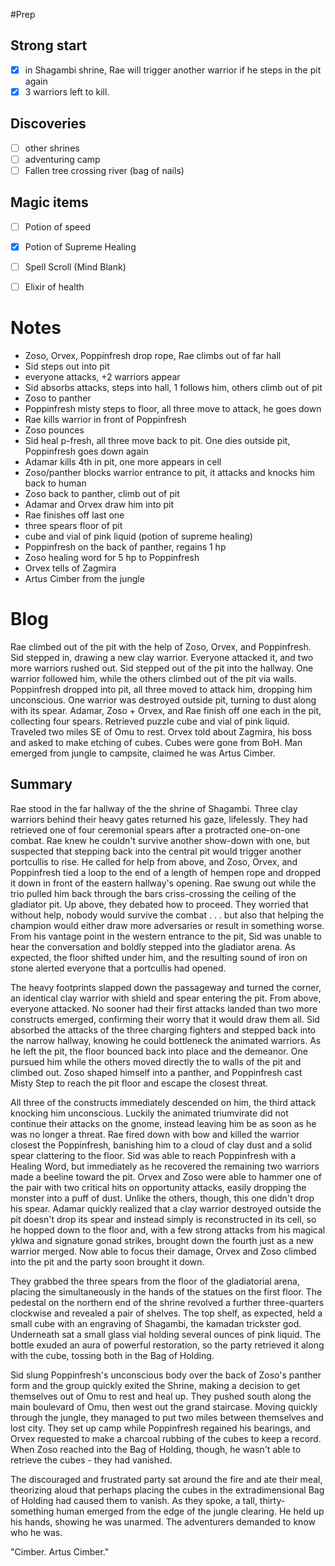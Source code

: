 #Prep

## Strong start
- [x] in Shagambi shrine, Rae will trigger another warrior if he steps in the pit again
- [x] 3 warriors left to kill.

## Discoveries
- [ ] other shrines
- [ ] adventuring camp
- [ ] Fallen tree crossing river (bag of nails)

## Magic items
- [ ] Potion of speed
- [x] Potion of Supreme Healing
- [ ] Spell Scroll (Mind Blank)
- [ ] Elixir of health


# Notes
- Zoso, Orvex, Poppinfresh drop rope, Rae climbs out of far hall
- Sid steps out into pit
- everyone attacks, +2 warriors appear
- Sid absorbs attacks, steps into hall, 1 follows him, others climb out of pit
- Zoso to panther
- Poppinfresh misty steps to floor, all three move to attack, he goes down
- Rae kills warrior in front of Poppinfresh
- Zoso pounces
- Sid heal p-fresh, all three move back to pit. One dies outside pit, Poppinfresh goes down again
- Adamar kills 4th in pit, one more appears in cell
- Zoso/panther blocks warrior entrance to pit, it attacks and knocks him back to human
- Zoso back to panther, climb out of pit
- Adamar and Orvex draw him into pit
- Rae finishes off last one
- three spears floor of pit
- cube and vial of pink liquid (potion of supreme healing)
- Poppinfresh on the back of panther, regains 1 hp
- Zoso healing word for 5 hp to Poppinfresh
- Orvex tells of Zagmira
- Artus Cimber from the jungle




# Blog

Rae climbed out of the pit with the help of Zoso, Orvex, and Poppinfresh. Sid stepped in, drawing a new clay warrior. Everyone attacked it, and two more warriors rushed out. Sid stepped out of the pit into the hallway. One warrior followed him, while the others climbed out of the pit via walls. Poppinfresh dropped into pit, all three moved to attack him, dropping him unconscious. One warrior was destroyed outside pit, turning to dust along with its spear. Adamar, Zoso + Orvex, and Rae finish off one each in the pit, collecting four spears. Retrieved puzzle cube and vial of pink liquid. Traveled two miles SE of Omu to rest. Orvex told about Zagmira, his boss and asked to make etching of cubes. Cubes were gone from BoH. Man emerged from jungle to campsite, claimed he was Artus Cimber.

## Summary
Rae stood in the far hallway of the the shrine of Shagambi. Three clay warriors behind their heavy gates returned his gaze, lifelessly. They had retrieved one of four ceremonial spears after a protracted one-on-one combat. Rae knew he couldn't survive another show-down with one, but suspected that stepping back into the central pit would trigger another portcullis to rise. He called for help from above, and Zoso, Orvex, and Poppinfresh tied a loop to the end of a length of hempen rope and dropped it down in front of the eastern hallway's opening. Rae swung out while the trio pulled him back through the bars criss-crossing the ceiling of the gladiator pit. Up above, they debated how to proceed. They worried that without help, nobody would survive the combat . . . but also that helping the champion would either draw more adversaries or result in something worse. From his vantage point in the western entrance to the pit, Sid was unable to hear the conversation and boldly stepped into the gladiator arena. As expected, the floor shifted under him, and the resulting sound of iron on stone alerted everyone that a portcullis had opened. 

The heavy footprints slapped down the passageway and turned the corner, an identical clay warrior with shield and spear entering the pit. From above, everyone attacked. No sooner had their first attacks landed than two more constructs emerged, confirming their worry that it would draw them all. Sid absorbed the attacks of the three charging fighters and stepped back into the narrow hallway, knowing he could bottleneck the animated warriors. As he left the pit, the floor bounced back into place and the demeanor. One pursued him while the others moved directly the to walls of the pit and climbed out. Zoso shaped himself into a panther, and Poppinfresh cast Misty Step to reach the pit floor and escape the closest threat. 

All three of the constructs immediately descended on him, the third attack knocking him unconscious. Luckily the animated triumvirate did not continue their attacks on the gnome, instead leaving him be as soon as he was no longer a threat. Rae fired down with bow and killed the warrior closest the Poppinfresh, banishing him to a cloud of clay dust and a solid spear clattering to the floor. Sid was able to reach Poppinfresh with a Healing Word, but immediately as he recovered the remaining two warriors made a beeline toward the pit. Orvex and Zoso were able to hammer one of the pair with two critical hits on opportunity attacks, easily dropping the monster into a puff of dust. Unlike the others, though, this one didn't drop his spear. Adamar quickly realized that a clay warrior destroyed outside the pit doesn't drop its spear and instead simply is reconstructed in its cell, so he hopped down to the floor and, with a few strong attacks from his magical yklwa and signature gonad strikes, brought down the fourth just as a new warrior merged. Now able to focus their damage, Orvex and Zoso climbed into the pit and the party soon brought it down. 

They grabbed the three spears from the floor of the gladiatorial arena, placing the simultaneously in the hands of the statues on the first floor. The pedestal on the northern end of the shrine revolved a further three-quarters clockwise and revealed a pair of shelves. The top shelf, as expected, held a small cube with an engraving of Shagambi, the kamadan trickster god. Underneath sat a small glass vial holding several ounces of pink liquid. The bottle exuded an aura of powerful restoration, so the party retrieved it along with the cube, tossing both in the Bag of Holding.

Sid slung Poppinfresh's unconscious body over the back of Zoso's panther form and the group quickly exited the Shrine, making a decision to get themselves out of Omu to rest and heal up. They pushed south along the main boulevard of Omu, then west out the grand staircase. Moving quickly through the jungle, they managed to put two miles between themselves and lost city. They set up camp while Poppinfresh regained his bearings, and Orvex requested to make a charcoal rubbing of the cubes to keep a record. When Zoso reached into the Bag of Holding, though, he wasn't able to retrieve the cubes - they had vanished. 

The discouraged and frustrated party sat around the fire and ate their meal, theorizing aloud that perhaps placing the cubes in the extradimensional Bag of Holding had caused them to vanish. As they spoke, a tall, thirty-something human emerged from the edge of the jungle clearing. He held up his hands, showing he was unarmed. The adventurers demanded to know who he was.

"Cimber. Artus Cimber."